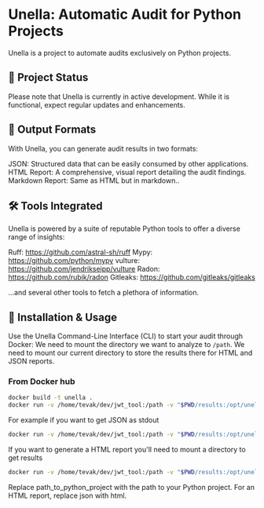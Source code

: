 # Unella: Automatic Audit for Python Projects
Unella is a project to automate audits exclusively on Python projects.

## 🚧 Project Status
Please note that Unella is currently in active development.
While it is functional, expect regular updates and enhancements.

## 📄 Output Formats
With Unella, you can generate audit results in two formats:

JSON: Structured data that can be easily consumed by other applications.
HTML Report: A comprehensive, visual report detailing the audit findings.
Markdown Report: Same as HTML but in markdown..

## 🛠️ Tools Integrated
Unella is powered by a suite of reputable Python tools to offer a diverse range of insights:

Ruff: https://github.com/astral-sh/ruff
Mypy: https://github.com/python/mypy
vulture: https://github.com/jendrikseipp/vulture
Radon: https://github.com/rubik/radon
Gitleaks: https://github.com/gitleaks/gitleaks

...and several other tools to fetch a plethora of information.

## 💼 Installation & Usage
Use the Unella Command-Line Interface (CLI) to start your audit through Docker:
We need to mount the directory we want to analyze to `/path`.
We need to mount our current directory to store the results there for HTML and JSON reports.

### From Docker hub
```bash
docker build -t unella .
docker run -v /home/tevak/dev/jwt_tool:/path -v "$PWD/results:/opt/unella/results"  -it unella  --path /path
```

For example if you want to get JSON as stdout
```bash
docker run -v /home/tevak/dev/jwt_tool:/path -v "$PWD/results:/opt/unella/results"  -it unella  --path /path --output-format json
```

If you want to generate a HTML report you'll need to mount a directory to get results
```bash
docker run -v /home/tevak/dev/jwt_tool:/path -v "$PWD/results:/opt/unella/results"  -it unella  --path /path --output-format html
```


Replace path_to_python_project with the path to your Python project.
For an HTML report, replace json with html.
